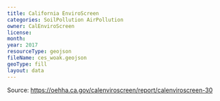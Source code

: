 ```yaml
---
title: California EnviroScreen
categories: SoilPollution AirPollution
owner: CalEnviroScreen
license:
month:
year: 2017
resourceType: geojson
fileName: ces_woak.geojson
geoType: fill
layout: data
---
```

Source: https://oehha.ca.gov/calenviroscreen/report/calenviroscreen-30